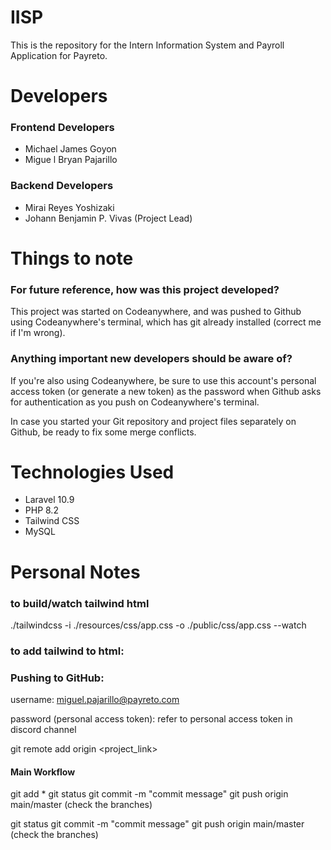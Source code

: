 # IISP

This is the repository for the Intern Information System and Payroll Application for Payreto.

# Developers
### Frontend Developers
- Michael James Goyon
- Migue l Bryan Pajarillo

### Backend Developers
- Mirai Reyes Yoshizaki
- Johann Benjamin P. Vivas (Project Lead)

# Things to note
### For future reference, how was this project developed?
This project was started on Codeanywhere, and was pushed to Github using Codeanywhere's terminal, which has git already installed (correct me if I'm wrong).

### Anything important new developers should be aware of?
If you're also using Codeanywhere, be sure to use this account's personal access token (or generate a new token) as the password when Github asks for authentication as you push on Codeanywhere's terminal.

In case you started your Git repository and project files separately on Github, be ready to fix some merge conflicts.

# Technologies Used

- Laravel 10.9
- PHP 8.2
- Tailwind CSS
- MySQL


# Personal Notes
### to build/watch tailwind html

./tailwindcss -i ./resources/css/app.css -o ./public/css/app.css --watch



### to add tailwind to html:
  <link rel="stylesheet" href="/css/app.css" >

### Pushing to GitHub:  
username: miguel.pajarillo@payreto.com

password (personal access token): 
refer to personal access token in discord channel

git remote add origin <project_link>

#### Main Workflow
git add *
git status 
git commit -m "commit message"
git push origin main/master (check the branches)

git status 
git commit -m "commit message"
git push origin main/master (check the branches)

